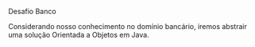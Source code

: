 Desafio Banco

Considerando nosso conhecimento no domínio bancário, iremos abstrair uma solução Orientada a Objetos em Java.
